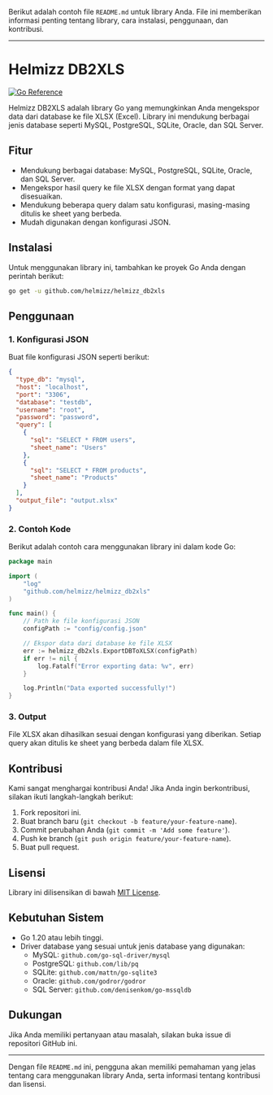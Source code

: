 Berikut adalah contoh file `README.md` untuk library Anda. File ini memberikan informasi penting tentang library, cara instalasi, penggunaan, dan kontribusi.

---

# Helmizz DB2XLS

[![Go Reference](https://pkg.go.dev/badge/github.com/helmizz/helmizz_db2xls.svg)](https://pkg.go.dev/github.com/helmizz/helmizz_db2xls)

Helmizz DB2XLS adalah library Go yang memungkinkan Anda mengekspor data dari database ke file XLSX (Excel). Library ini mendukung berbagai jenis database seperti MySQL, PostgreSQL, SQLite, Oracle, dan SQL Server.

## Fitur
- Mendukung berbagai database: MySQL, PostgreSQL, SQLite, Oracle, dan SQL Server.
- Mengekspor hasil query ke file XLSX dengan format yang dapat disesuaikan.
- Mendukung beberapa query dalam satu konfigurasi, masing-masing ditulis ke sheet yang berbeda.
- Mudah digunakan dengan konfigurasi JSON.

## Instalasi
Untuk menggunakan library ini, tambahkan ke proyek Go Anda dengan perintah berikut:
```bash
go get -u github.com/helmizz/helmizz_db2xls
```

## Penggunaan
### 1. Konfigurasi JSON
Buat file konfigurasi JSON seperti berikut:
```json
{
  "type_db": "mysql",
  "host": "localhost",
  "port": "3306",
  "database": "testdb",
  "username": "root",
  "password": "password",
  "query": [
    {
      "sql": "SELECT * FROM users",
      "sheet_name": "Users"
    },
    {
      "sql": "SELECT * FROM products",
      "sheet_name": "Products"
    }
  ],
  "output_file": "output.xlsx"
}
```

### 2. Contoh Kode
Berikut adalah contoh cara menggunakan library ini dalam kode Go:
```go
package main

import (
	"log"
	"github.com/helmizz/helmizz_db2xls"
)

func main() {
	// Path ke file konfigurasi JSON
	configPath := "config/config.json"

	// Ekspor data dari database ke file XLSX
	err := helmizz_db2xls.ExportDBToXLSX(configPath)
	if err != nil {
		log.Fatalf("Error exporting data: %v", err)
	}

	log.Println("Data exported successfully!")
}
```

### 3. Output
File XLSX akan dihasilkan sesuai dengan konfigurasi yang diberikan. Setiap query akan ditulis ke sheet yang berbeda dalam file XLSX.

## Kontribusi
Kami sangat menghargai kontribusi Anda! Jika Anda ingin berkontribusi, silakan ikuti langkah-langkah berikut:
1. Fork repositori ini.
2. Buat branch baru (`git checkout -b feature/your-feature-name`).
3. Commit perubahan Anda (`git commit -m 'Add some feature'`).
4. Push ke branch (`git push origin feature/your-feature-name`).
5. Buat pull request.

## Lisensi
Library ini dilisensikan di bawah [MIT License](LICENSE).

## Kebutuhan Sistem
- Go 1.20 atau lebih tinggi.
- Driver database yang sesuai untuk jenis database yang digunakan:
  - MySQL: `github.com/go-sql-driver/mysql`
  - PostgreSQL: `github.com/lib/pq`
  - SQLite: `github.com/mattn/go-sqlite3`
  - Oracle: `github.com/godror/godror`
  - SQL Server: `github.com/denisenkom/go-mssqldb`

## Dukungan
Jika Anda memiliki pertanyaan atau masalah, silakan buka issue di repositori GitHub ini.

---

Dengan file `README.md` ini, pengguna akan memiliki pemahaman yang jelas tentang cara menggunakan library Anda, serta informasi tentang kontribusi dan lisensi.
